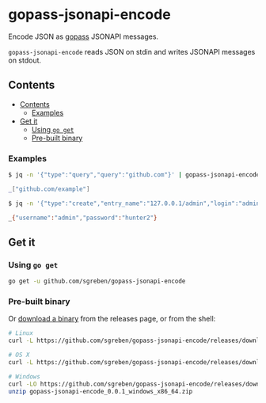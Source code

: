 # gopass-jsonapi-encode

Encode JSON as [gopass](github.com/gopasspw/gopass) JSONAPI messages.

`gopass-jsonapi-encode` reads JSON on stdin and writes JSONAPI messages on stdout.

## Contents

- [Contents](#contents)
  - [Examples](#examples)
- [Get it](#get-it)
  - [Using `go get`](#using-go-get)
  - [Pre-built binary](#pre-built-binary)

### Examples

```sh
$ jq -n '{"type":"query","query":"github.com"}' | gopass-jsonapi-encode | gopass jsonapi listen

_["github.com/example"]
```

```sh
$ jq -n '{"type":"create","entry_name":"127.0.0.1/admin","login":"admin","password":"hunter2"}' | gopass-jsonapi-encode | gopass jsonapi listen

_{"username":"admin","password":"hunter2"}
```

## Get it

### Using `go get`

```sh
go get -u github.com/sgreben/gopass-jsonapi-encode
```

### Pre-built binary

Or [download a binary](https://github.com/sgreben/gopass-jsonapi-encode/releases/latest) from the releases page, or from the shell:

```sh
# Linux
curl -L https://github.com/sgreben/gopass-jsonapi-encode/releases/download/0.0.1/gopass-jsonapi-encode_0.0.1_linux_x86_64.tar.gz | tar xz

# OS X
curl -L https://github.com/sgreben/gopass-jsonapi-encode/releases/download/0.0.1/gopass-jsonapi-encode_0.0.1_osx_x86_64.tar.gz | tar xz

# Windows
curl -LO https://github.com/sgreben/gopass-jsonapi-encode/releases/download/0.0.1/gopass-jsonapi-encode_0.0.1_windows_x86_64.zip
unzip gopass-jsonapi-encode_0.0.1_windows_x86_64.zip
```
